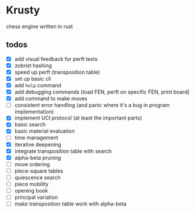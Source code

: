 # Krusty

chess engine written in rust

## todos

- [x] add visual feedback for perft tests
- [x] zobrist hashing
- [x] speed up perft (transposition table)
- [x] set up basic cli
- [x] add `help` command
- [x] add debugging commands (load FEN, perft on specific FEN, print board)
- [x] add command to make moves
- [ ] consistent error handling (and panic where it's a bug in program implementation)
- [x] implement UCI protocol (at least the important parts)
- [x] basic search
- [x] basic material evaluation
- [ ] time management
- [x] iterative deepening
- [x] integrate transposition table with search
- [x] alpha-beta pruning
- [ ] move ordering
- [ ] piece-square tables
- [ ] quiescence search
- [ ] piece mobility
- [ ] opening book
- [ ] principal variation
- [ ] make transposition table work with alpha-beta
